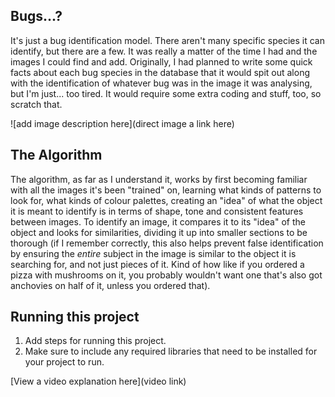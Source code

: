 ## Bugs...?
It's just a bug identification model. There aren't many specific species it can identify, but there are a few. It was really a matter of the time I had and the images I could find and add. Originally, I had planned to write some quick facts about each bug species in the database that it would spit out along with the identification of whatever bug was in the image it was analysing, but I'm just... too tired. It would require some extra coding and stuff, too, so scratch that.

![add image description here](direct image a link here)

## The Algorithm
The algorithm, as far as I understand it, works by first becoming familiar with all the images it's been "trained" on, learning what kinds of patterns to look for, what kinds of colour palettes, creating an "idea" of what the object it is meant to identify is in terms of shape, tone and consistent features between images. To identify an image, it compares it to its "idea" of the object and looks for similarities, dividing it up into smaller sections to be thorough (if I remember correctly, this also helps prevent false identification by ensuring the *entire* subject in the image is similar to the object it is searching for, and not just pieces of it. Kind of how like if you ordered a pizza with mushrooms on it, you probably wouldn't want one that's also got anchovies on half of it, unless you ordered that).

## Running this project

1. Add steps for running this project.
2. Make sure to include any required libraries that need to be installed for your project to run.

[View a video explanation here](video link)
